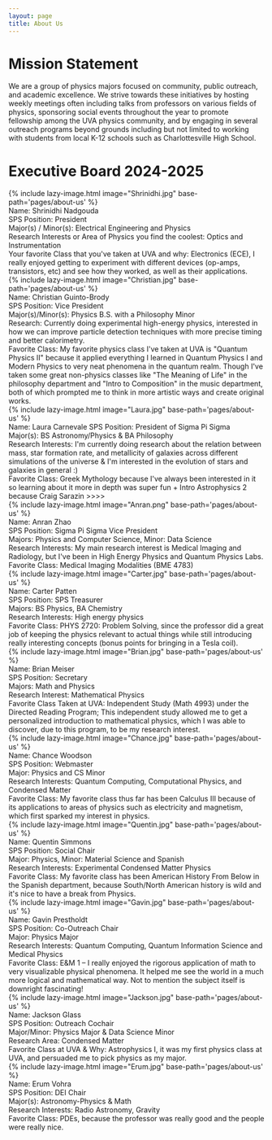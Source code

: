 ```yaml
---
layout: page
title: About Us
---
```

# Mission Statement

We are a group of physics majors focused on community, public outreach, and academic excellence. We strive towards these initiatives by hosting weekly meetings often including talks from professors on 
various fields of physics, sponsoring social events throughout the year to promote fellowship among the UVA physics community, and by engaging in several outreach programs beyond grounds including but not
limited to working with students from local K-12 schools such as Charlottesville High School.

# Executive Board 2024-2025

{% include lazy-image.html 
   image="Shrinidhi.jpg" 
   base-path='pages/about-us'
%}
<br>
Name: Shrinidhi Nadgouda
<br>
SPS Position: President
<br>
Major(s) / Minor(s): Electrical Engineering and Physics
<br>
Research Interests or Area of Physics you find the coolest: Optics and Instrumentation
<br>
Your favorite Class that you've taken at UVA and why: Electronics (ECE), I really enjoyed getting to experiment with different devices (op-amps, transistors, etc) and see how they worked, as well as their applications.
<br>
{% include lazy-image.html
   image="Christian.jpg"
   base-path='pages/about-us'
%}
<br>
Name: Christian Guinto-Brody
<br>
SPS Position: Vice President
<br>
Major(s)/Minor(s): Physics B.S. with a Philosophy Minor
<br>
Research: Currently doing experimental high-energy physics, interested in how we can improve particle detection techniques with more precise timing and better calorimetry.
<br>
Favorite Class: My favorite physics class I've taken at UVA is "Quantum Physics II" because it applied everything I learned in Quantum Physics I and Modern Physics to very neat phenomena in the quantum realm. Though I've taken some great non-physics classes like "The Meaning of Life" in the philosophy department and "Intro to Composition" in the music department, both of which prompted me to think in more artistic ways and create original works.
<br>
{% include lazy-image.html
   image="Laura.jpg"
   base-path='pages/about-us'
%}
<br>
Name: Laura Carnevale
SPS Position: President of Sigma Pi Sigma
<br>
Major(s): BS Astronomy/Physics & BA Philosophy
<br>
Research Interests: I'm currently doing research about the relation between mass, star formation rate, and metallicity of galaxies across different simulations of the universe & I'm interested in the evolution of stars and galaxies in general :)
<br>
Favorite Class: Greek Mythology because I've always been interested in it so learning about it more in depth was super fun + Intro Astrophysics 2 because Craig Sarazin >>>>
<br>
{% include lazy-image.html
   image="Anran.png"
   base-path='pages/about-us'
%}
<br>
Name: Anran Zhao
<br>
SPS Position: Sigma Pi Sigma Vice President
<br>
Majors: Physics and Computer Science, Minor: Data Science
<br>
Research Interests: My main research interest is Medical Imaging and Radiology, but I've been in High Energy Physics and Quantum Physics Labs.
<br>
Favorite Class: Medical Imaging Modalities (BME 4783)
<br>
{% include lazy-image.html
   image="Carter.jpg"
   base-path='pages/about-us'
%}
<br>
Name: Carter Patten
<br>
SPS Position: SPS Treasurer
<br>
Majors: BS Physics, BA Chemistry
<br>
Research Interests: High energy physics
<br>
Favorite Class: PHYS 2720: Problem Solving, since the professor did a great job of keeping the physics relevant to actual things while still introducing really interesting concepts (bonus points for bringing in a Tesla coil).
<br>
{% include lazy-image.html
   image="Brian.jpg"
   base-path='pages/about-us'
%}
<br>
Name: Brian Meiser
<br>
SPS Position: Secretary
<br>
Majors: Math and Physics
<br>
Research Interest: Mathematical Physics
<br>
Favorite Class Taken at UVA: Independent Study (Math 4993) under the Directed Reading Program; This independent study allowed me to get a personalized introduction to mathematical physics, which I was able to discover, due to this program, to be my research interest. 
<br>
{% include lazy-image.html
   image="Chance.jpg"
   base-path='pages/about-us'
%}
<br>
Name: Chance Woodson
<br>
SPS Position: Webmaster
<br>
Major: Physics and CS Minor
<br>
Research Interests: Quantum Computing, Computational Physics, and Condensed Matter
<br>
Favorite Class: My favorite class thus far has been Calculus III because of its applications to areas of physics such as electricity and magnetism, which first sparked my interest in physics.
<br>
{% include lazy-image.html
   image="Quentin.jpg"
   base-path='pages/about-us'
%}
<br>
Name: Quentin Simmons
<br>
SPS Position: Social Chair
<br>
Major: Physics, Minor: Material Science and Spanish
<br>
Research Interests: Experimental Condensed Matter Physics
<br>
Favorite Class: My favorite class has been American History From Below in the Spanish department, because South/North American history is wild and it's nice to have a break from Physics.
<br>
{% include lazy-image.html
   image="Gavin.jpg"
   base-path='pages/about-us'
%}
<br>
Name: Gavin Prestholdt
<br>
SPS Position: Co-Outreach Chair
<br>
Major: Physics Major
<br>
Research Interests: Quantum Computing, Quantum Information Science and Medical Physics
<br>
Favorite Class: E&M 1 – I really enjoyed the rigorous application of math to very visualizable physical phenomena. It helped me see the world in a much more logical and mathematical way.  Not to mention the subject itself is downright fascinating!
<br>
{% include lazy-image.html
   image="Jackson.jpg"
   base-path='pages/about-us'
%}
<br>
Name: Jackson Glass
<br>
SPS Position: Outreach Cochair
<br>
Major/Minor: Physics Major & Data Science Minor
<br>
Research Area: Condensed Matter
<br>
Favorite Class at UVA & Why: Astrophysics I, it was my first physics class at UVA, and persuaded me to pick physics as my major.
<br>
{% include lazy-image.html
   image="Erum.jpg"
   base-path='pages/about-us'
%}
<br>
Name: Erum Vohra
<br>
SPS Position: DEI Chair
<br>
Major(s): Astronomy-Physics & Math
<br>
Research Interests: Radio Astronomy, Gravity
<br>
Favorite Class: PDEs, because the professor was really good and the people were really nice.

